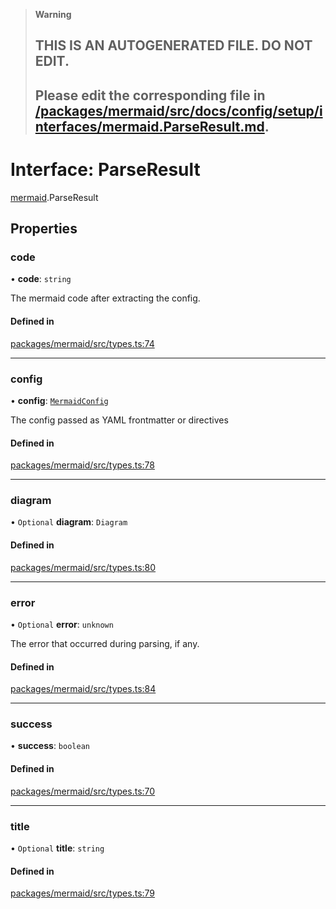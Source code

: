 > **Warning**
>
> ## THIS IS AN AUTOGENERATED FILE. DO NOT EDIT.
>
> ## Please edit the corresponding file in [/packages/mermaid/src/docs/config/setup/interfaces/mermaid.ParseResult.md](../../../../packages/mermaid/src/docs/config/setup/interfaces/mermaid.ParseResult.md).

# Interface: ParseResult

[mermaid](../modules/mermaid.md).ParseResult

## Properties

### code

• **code**: `string`

The mermaid code after extracting the config.

#### Defined in

[packages/mermaid/src/types.ts:74](https://github.com/mermaid-js/mermaid/blob/master/packages/mermaid/src/types.ts#L74)

---

### config

• **config**: [`MermaidConfig`](mermaid.MermaidConfig.md)

The config passed as YAML frontmatter or directives

#### Defined in

[packages/mermaid/src/types.ts:78](https://github.com/mermaid-js/mermaid/blob/master/packages/mermaid/src/types.ts#L78)

---

### diagram

• `Optional` **diagram**: `Diagram`

#### Defined in

[packages/mermaid/src/types.ts:80](https://github.com/mermaid-js/mermaid/blob/master/packages/mermaid/src/types.ts#L80)

---

### error

• `Optional` **error**: `unknown`

The error that occurred during parsing, if any.

#### Defined in

[packages/mermaid/src/types.ts:84](https://github.com/mermaid-js/mermaid/blob/master/packages/mermaid/src/types.ts#L84)

---

### success

• **success**: `boolean`

#### Defined in

[packages/mermaid/src/types.ts:70](https://github.com/mermaid-js/mermaid/blob/master/packages/mermaid/src/types.ts#L70)

---

### title

• `Optional` **title**: `string`

#### Defined in

[packages/mermaid/src/types.ts:79](https://github.com/mermaid-js/mermaid/blob/master/packages/mermaid/src/types.ts#L79)
